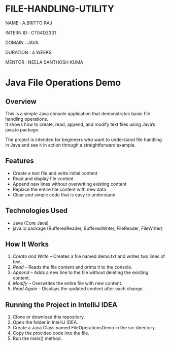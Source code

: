 # FILE-HANDLING-UTILITY



NAME : A.BRITTO RAJ

INTERN ID : CT04DZ331

DOMAIN : JAVA

DURATION : 4 WEEKS

MENTOR : NEELA SANTHOSH KUMA



# Java File Operations Demo

## Overview

This is a simple Java console application that demonstrates basic file handling operations.  
It shows how to create, read, append, and modify text files using Java’s java.io package.  

The project is intended for beginners who want to understand file handling in Java and see it in action through a straightforward example.

## Features

- Create a text file and write initial content
- Read and display file content
- Append new lines without overwriting existing content
- Replace the entire file content with new data
- Clear and simple code that is easy to understand

## Technologies Used

- Java (Core Java)
- java.io package (BufferedReader, BufferedWriter, FileReader, FileWriter)

## How It Works

1. *Create and Write* – Creates a file named demo.txt and writes two lines of text.
2. *Read* – Reads the file content and prints it to the console.
3. *Append* – Adds a new line to the file without deleting the existing content.
4. *Modify* – Overwrites the entire file with new content.
5. *Read Again* – Displays the updated content after each change.

## Running the Project in IntelliJ IDEA

1. Clone or download this repository.
2. Open the folder in IntelliJ IDEA.
3. Create a Java Class named FileOperationsDemo in the src directory.
4. Copy the provided code into the file.
5. Run the main() method.


